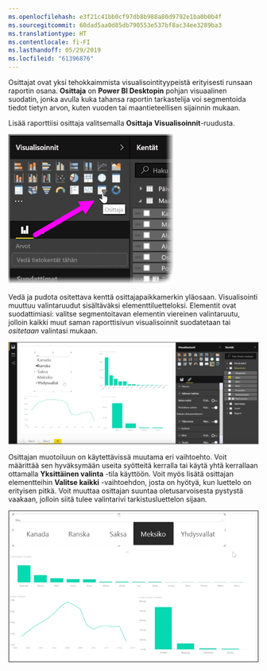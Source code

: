 ```yaml
---
ms.openlocfilehash: e3f21c41bb0cf97db8b988a80d9792e1ba0b0b4f
ms.sourcegitcommit: 60dad5aa0d85db790553e537bf8ac34ee3289ba3
ms.translationtype: HT
ms.contentlocale: fi-FI
ms.lasthandoff: 05/29/2019
ms.locfileid: "61396876"
---
```

Osittajat ovat yksi tehokkaimmista visualisointityypeistä erityisesti runsaan raportin osana. **Osittaja** on **Power BI Desktopin** pohjan visuaalinen suodatin, jonka avulla kuka tahansa raportin tarkastelija voi segmentoida tiedot tietyn arvon, kuten vuoden tai maantieteellisen sijainnin mukaan.

Lisää raporttiisi osittaja valitsemalla **Osittaja** **Visualisoinnit**-ruudusta.

![](media/3-4-create-slicers/3-4_1.png)

Vedä ja pudota ositettava kenttä osittajapaikkamerkin yläosaan. Visualisointi muuttuu valintaruudut sisältäväksi elementtiluetteloksi. Elementit ovat suodattimiasi: valitse segmentoitavan elementin viereinen valintaruutu, jolloin kaikki muut saman raporttisivun visualisoinnit suodatetaan tai *ositetaan* valintasi mukaan.

![](media/3-4-create-slicers/3-4_2.png)

Osittajan muotoiluun on käytettävissä muutama eri vaihtoehto. Voit määrittää sen hyväksymään useita syötteitä kerralla tai käytä yhtä kerrallaan ottamalla **Yksittäinen valinta** -tila käyttöön. Voit myös lisätä osittajan elementteihin **Valitse kaikki** -vaihtoehdon, josta on hyötyä, kun luettelo on erityisen pitkä. Voit muuttaa osittajan suuntaa oletusarvoisesta pystystä vaakaan, jolloin siitä tulee valintarivi tarkistusluettelon sijaan.

![](media/3-4-create-slicers/3-4_3.png)

